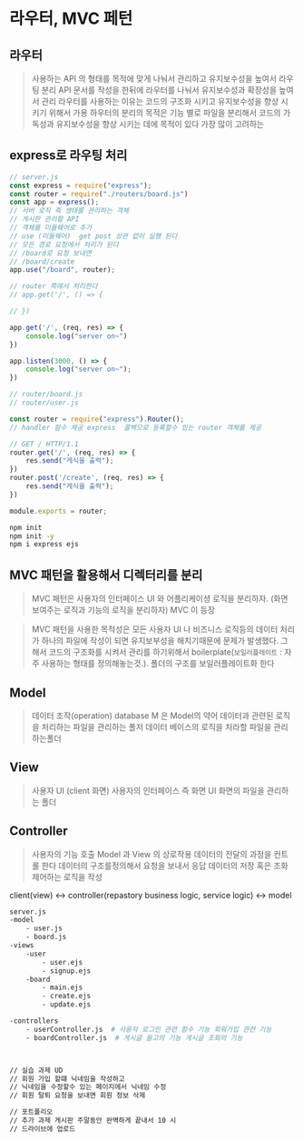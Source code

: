 


# 라우터, MVC 페턴


## 라우터 
> 사용하는 API 의 형태를 목적에 맞게 나눠서 관리하고 유지보수성을 높여서 라우팅 분리
> API 문서를 작성을 한뒤에 라우터를 나눠서 유지보수성과 확장성을 높여서 관리
> 라우터를 사용하는 이유는 코드의 구조화 시키고  유지보수성을 향상 시키기 위해서 가용
> 하우터의 분리의 목적은 기능 별로 파일을 분리해서 코드의 가독성과 유지보수성을 향상 시키는 데에 목적이 있다
> 가장 많이 고려하는

## express로 라우팅 처리

```js
// server.js
const express = require("express");
const router = require("./routers/board.js")
const app = express();
// 서버 로직 즉 생태를 관리하는 객체
// 게시판 관리할 API
// 객체를 미들웨어로 추가
// use (미들웨어)  get post 상관 없이 실행 된다
// 모든 경로 요청에서 처리가 된다
// /board로 요청 보내면 
// /board/create
app.use("/board", router);

// router 쪽에서 처리한다
// app.get('/', () => {

// })

app.get('/', (req, res) => {
    console.log("server on~")
})

app.listen(3000, () => {
    console.log("server on~");
})

// router/board.js
// router/user.js

const router = require("express").Router();
// handler 함수 제공 express  콜백으로 등록할수 있는 router 객체를 제공

// GET / HTTP/1.1
router.get('/', (req, res) => {
    res.send("게식을 출력");
})
router.post('/create', (req, res) => {
    res.send("게식을 출력");
})

module.exports = router;

```

```sh
npm init
npm init -y
npm i express ejs
```

## MVC 패턴을 활용해서 디렉터리를 분리 
> MVC 패턴은 사용자의 인터페이스 UI 와 어플리케이셩 로직을 분리하자. (화면 보여주는 로직과 기능의 로직을 분리하자)
> MVC 이 등장

> MVC 패턴을 사용한 목적성은 모든 사용자 UI 나 비즈니스 로직등의 데이터 처리가 하나의 파일에 작성이 되면 유지보부성을 해치기때문에 문제가 발생했다. 그해서 코드의 구조화를 시켜서 관리를 하기위해서 
> boilerplate(`보일러플레이트` : 자주 사용하는 형태를 정의해놓는것.). 폴더의 구조를 보일러플레이트화 한다

## Model
> 데이터 조작(operation) database
> M 은 Model의 약어 
> 데이터과 관련된 로직을 처리하는 파일을 관리하는 폴저
> 데이터 베이스의 로직을 처라할 파일을 관리하는폴더

## View
> 사용자 UI (client 화면)
> 사용자의 인터페이스 즉 화면 UI 화면의 파일을 관리하는 폴더

## Controller
> 사용자의 기능 호출
> Model 과 View 의 상로작용 데이터의 전달의 과정을 컨트롤 한다
> 데이터의 구조를정의해서 요청을 보내서 응답 데이터의 저장 혹은 조화
> 제어하는 로직을 작성


client(view) <-> controller(repastory business logic, service logic) <-> model

```sh
server.js
-model
    - user.js
    - board.js
-views
    -user
        - user.ejs
        - signup.ejs
    -board
        - main.ejs
        - create.ejs
        - update.ejs

-controllers
    - userController.js  # 사용자 로그인 관련 함수 기능 회워가입 관련 기능
    - boardController.js  # 게시글 들고의 기능 게시글 조회의 기능



// 실습 과제 UD
// 회원 가입 할떄 닉네임을 작성하고
// 닉네임을 수정할수 있는 페이지에서 닉네임 수정
// 회원 탈퇴 요청을 보내면 회원 정보 삭제

// 포트폴리오
// 추가 과제 게시판 주말동안 완벽하게 끝내서 10 시
// 드라이브에 업로드